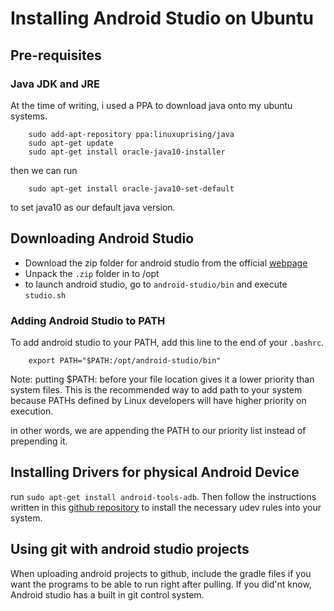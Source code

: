 # Installing Android Studio on Ubuntu

## Pre-requisites
### Java JDK and JRE
At the time of writing, i used a PPA to download java onto my ubuntu systems.
```
    sudo add-apt-repository ppa:linuxuprising/java 
    sudo apt-get update 
    sudo apt-get install oracle-java10-installer
```
then we can run 
```
    sudo apt-get install oracle-java10-set-default
```
to set java10 as our default java version.

 
## Downloading Android Studio
* Download the zip folder for android studio from the official [webpage](https://developer.android.com/studio/)
* Unpack the `.zip` folder in to /opt
* to launch android studio, go to `android-studio/bin` and execute `studio.sh`

### Adding Android Studio to PATH
To add android studio to your PATH, add this line to the end of your `.bashrc`.
```
    export PATH="$PATH:/opt/android-studio/bin"
```
Note: putting $PATH: before your file location gives it a lower priority than system files. This is the recommended way to add path to your system because PATHs defined by Linux developers will have higher priority on execution.

in other words, we are appending the PATH to our priority list instead of prepending it.

## Installing Drivers for physical Android Device
run `sudo apt-get install android-tools-adb`. Then follow the instructions written in this [github repository](https://github.com/snowdream/51-android) to install the necessary udev rules into your system.

## Using git with android studio projects
When uploading android projects to github, include the gradle files if you want the programs to be able to run right after pulling. If you did'nt know, Android studio has a built in git control system.